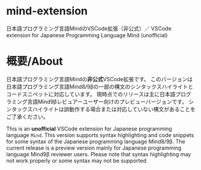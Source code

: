 # mind-extension
日本語プログラミング言語MindのVSCode拡張（非公式）／ VSCode extension for Japanese Programming Language Mind (unofficial)

# 概要/About
日本語プログラミング言語Mindの**非公式**VSCode拡張です。
このバージョンは日本語プログラミング言語Mind8/9βの一部の構文のシンタックスハイライトとコードスニペットに対応しています。
現時点でのリリースは主に日本語プログラミング言語Mind9βレビュアーユーザー向けのプレビューバージョンです。
シンタックスハイライトは誤動作する場合または対応していない構文があることをご了承ください。

This is an **unofficial** VSCode extension for Japanese programming language `Mind`.
This version supports syntax highlighting and code snippets for some syntax of the Japanese programming language Mind8/9β.
The current release is a preview version mainly for Japanese programming language Mind9β reviewer users.
Please note that syntax highlighting may not work properly or some syntax may not be supported
